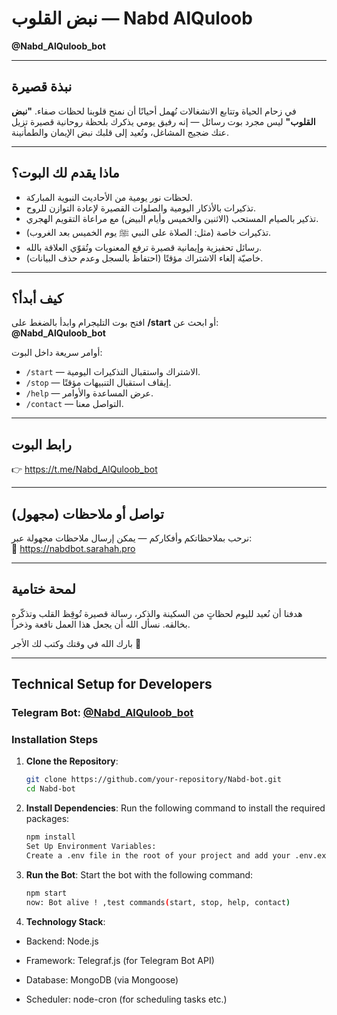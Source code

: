 # نبض القلوب — Nabd AlQuloob  
**@Nabd_AlQuloob_bot**

---

## نبذة قصيرة
في زحام الحياة وتتابع الانشغالات نُهمل أحيانًا أن نمنح قلوبنا لحظات صفاء. **"نبض القلوب"** ليس مجرد بوت رسائل — إنه رفيق يومي يذكرك بلحظة روحانية قصيرة تزيل عنك ضجيج المشاغل، وتُعيد إلى قلبك نبض الإيمان والطمأنينة.

---

## ماذا يقدم لك البوت؟
- لحظات نور يومية من الأحاديث النبوية المباركة.  
- تذكيرات بالأذكار اليومية والصلوات القصيرة لإعادة التوازن للروح.  
- تذكير بالصيام المستحب (الاثنين والخميس وأيام البيض) مع مراعاة التقويم الهجري.  
- تذكيرات خاصة (مثل: الصلاة على النبي ﷺ يوم الخميس بعد الغروب).  
- رسائل تحفيزية وإيمانية قصيرة ترفع المعنويات وتُقوّي العلاقة بالله.  
- خاصيّة إلغاء الاشتراك مؤقتًا (احتفاظ بالسجل وعدم حذف البيانات).

---

## كيف أبدأ؟
افتح بوت التليجرام وابدأ بالضغط على **/start** أو ابحث عن:  
**@Nabd_AlQuloob_bot**

أوامر سريعة داخل البوت:  
- `/start` — الاشتراك واستقبال التذكيرات اليومية.  
- `/stop` — إيقاف استقبال التنبيهات مؤقتًا.  
- `/help` — عرض المساعدة والأوامر.
- `/contact` —   التواصل معنا.

---

## رابط البوت
👉 https://t.me/Nabd_AlQuloob_bot

---

## تواصل أو ملاحظات (مجهول)
نرحب بملاحظاتكم وأفكاركم — يمكن إرسال ملاحظات مجهولة عبر:  
🔗 https://nabdbot.sarahah.pro

---

## لمحة ختامية
هدفنا أن نُعيد لليوم لحظاتٍ من السكينة والذكر، رسالة قصيرة تُوقِظ القلب وتذكّره بخالقه. نسأل الله أن يجعل هذا العمل نافعة وذخراً.

بارك الله في وقتك وكتب لك الأجر 🤍

------

## Technical Setup for Developers

### **Telegram Bot: [@Nabd_AlQuloob_bot](https://t.me/Nabd_AlQuloob_bot)**

### **Installation Steps**

1. **Clone the Repository**:
   ```bash
   git clone https://github.com/your-repository/Nabd-bot.git
   cd Nabd-bot

2. **Install Dependencies**:
   Run the following command to install the required packages:

   ```bash
   npm install
   Set Up Environment Variables:
   Create a .env file in the root of your project and add your .env.examples variables :

3. **Run the Bot**:
    Start the bot with the following command:

    ```bash
    npm start
    now: Bot alive ! ,test commands(start, stop, help, contact)
    
4. **Technology Stack**:

- Backend: Node.js

 - Framework: Telegraf.js
 (for Telegram Bot API)

 - Database: MongoDB (via Mongoose)

 - Scheduler: node-cron
 (for scheduling tasks etc.)
